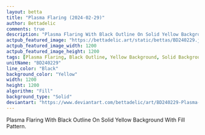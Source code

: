 ```yaml
---
layout: betta
title: "Plasma Flaring (2024-02-29)"
author: Bettadelic
comments: true
description: "Plasma Flaring With Black Outline On Solid Yellow Background With Fill Pattern."
actpub_featured_image: "https://bettadelic.art/static/bettas/BD240229.jpg"
actpub_featured_image_width: 1200
actpub_featured_image_height: 1200
tags: [Plasma Flaring, Black Outline, Yellow Background, Solid Background Pattern, Fill Pattern, February 2024]
unitName: "BD240229"
line_color: "Black"
background_color: "Yellow"
width: 1200
height: 1200
algorithm: "Fill"
background_type: "Solid"
deviantart: "https://www.deviantart.com/bettadelic/art/BD240229-Plasma-Flaring-2024-02-29-1026216628"
---
```


Plasma Flaring With Black Outline On Solid Yellow Background With Fill Pattern.
